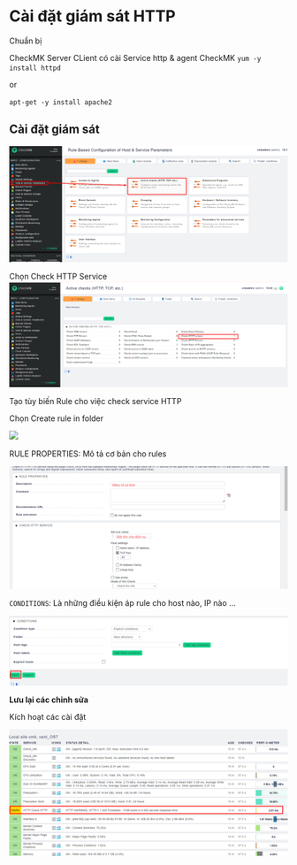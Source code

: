# Cài đặt giám sát HTTP
Chuẩn bị

CheckMK Server
CLient có cài Service http & agent CheckMK
`yum -y install httpd`

or

`apt-get -y install apache2`

## Cài đặt giám sát


![](./image/Screenshot_12.png)




Chọn Check HTTP Service
![](./image/Screenshot_13.png)




Tạo tùy biến Rule cho việc check service HTTP

Chọn Create rule in folder


![](./image/Screenshot_14.png)



RULE PROPERTIES: Mô tả cơ bản cho rules


![](./image/Screenshot_15.png)



`CONDITIONS`: Là những điều kiện áp rule cho host nào, IP nào ...


![](./image/Screenshot_16.png)



**Lưu lại các chỉnh sửa**

Kích hoạt các cài đặt


![](./image/Screenshot_17.png)


